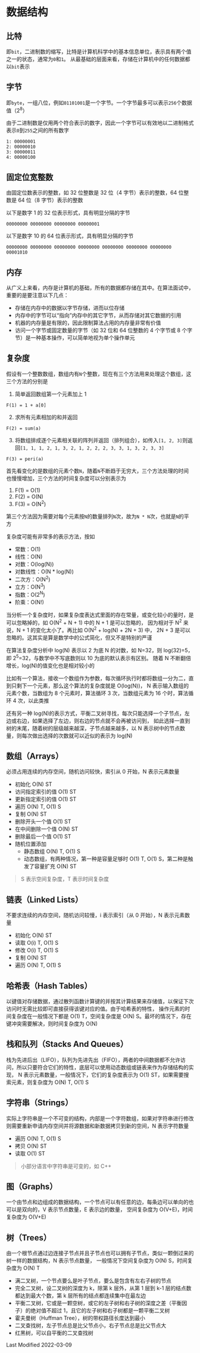 # 数据结构

## 比特

即`bit`，二进制数的缩写，比特是计算机科学中的基本信息单位，表示具有两个值之一的状态，通常为`0`和`1`。
从最基础的层面来看，存储在计算机中的任何数据都以`bit`表示

## 字节

即`byte`，一组八位，例如`01101001`是一个字节。一个字节最多可以表示`256`个数据值（2<sup>8</sup>）

由于二进制数是仅用两个符合表示的数字，因此一个字节可以有效地以二进制格式表示`0`到`255`之间的所有数字

```
1: 00000001
2: 00000010
3: 00000011
4: 00000100
```

## 固定位宽整数

由固定位数表示的整数，如 32 位整数是 32 位（4 字节）表示的整数，64 位整数是 64 位（8 字节）表示的整数

以下是数字 1 的 32 位表示形式，具有明显分隔的字节

```
00000000 00000000 00000000 00000001
```

以下是数字 10 的 64 位表示形式，具有明显分隔的字节

```
00000000 00000000 00000000 00000000 00000000 00000000 00000000 00001010
```

## 内存

从广义上来看，内存是计算机的基础，所有的数据都存储在其中。在算法面试中，重要的是要注意以下几点：

- 存储在内存中的数据以字节存储，进而以位存储
- 内存中的字节可以“指向”内存中的其它字节，从而存储对其它数据的引用
- 机器的内存量是有限的，因此限制算法占用的内存量非常有价值
- 访问一个字节或固定数量的字节（如 32 位和 64 位整数的 4 个字节或 8 个字节）是一种基本操作，可以简单地视为单个操作单元

## 复杂度

假设有一个整数数组，数组内有`N`个整数，现在有三个方法用来处理这个数组，这三个方法的分别是

1. 简单返回数组第一个元素加上 1

```
F(1) = 1 + a[0]
```

2. 求所有元素相加的和并返回

```
F(2) = sum(a)
```

3. 将数组排成逐个元素相关联的阵列并返回（排列组合），如传入`[1, 2, 3]`则返回`[1, 1, 1, 2, 1, 3, 2, 1, 2, 2, 2, 3, 3, 1, 3, 2, 3, 3]`

```
F(3) = peri(a)
```

首先看变化的是数组的元素个数`N`，随着`N`不断趋于无穷大，三个方法处理的时间也慢慢增加，三个方法的时间复杂度可以分别表示为

1. F(1) = O(1)
2. F(2) = O(N)
3. F(3) = O(N<sup>2</sup>)

第三个方法因为需要对每个元素按`N`的数量排列`N`次，故为`N * N`次，也就是`N`的平方

复杂度可能有非常多的表示方法，按如

- 常数：O(1)
- 线性：O(N)
- 对数：O(log(N))
- 对数线性：O(N \* log(N))
- 二次方：O(N<sup>2</sup>)
- 立方：O(N<sup>3</sup>)
- 指数：O(2<sup>N</sup>)
- 阶乘：O(N!)

当分析一个复杂度时，如果复杂度表达式里面的存在常量，或变化较小的量时，是可以忽略掉的，如 O(N<sup>2</sup> + N + 1) 中的 N + 1 是可以忽略的，
因为相对于 N<sup>2</sup> 来说，N + 1 的变化太小了。再比如 O(N<sup>2</sup> + log(N) + 2N + 3) 中，
2N + 3 是可以忽略的。这其实是算是数学中的公式简化，但又不是特别的严谨

在算法复杂度分析中 log(N) 表示以 2 为底 N 的对数，如 N=32，则 log(32)=5，即 2<sup>5</sup>=32，与数学中不写底数则以 10 为底的默认表示有区别。
随着 N 不断翻倍增长，log(N)的值变化也是相对较小的

比如有一个算法，接收一个数组作为参数，每次循环执行时都将数组一分为二，直到只剩下一个元素，那么这个算法的复杂度就是 O(log(N))，
N 表示输入数组的元素个数，当数组为 8 个元素时，算法循环 3 次，当数组元素为 16 个时，算法循环 4 次，以此类推

还有另一种 log(N)的表示方式，平衡二叉树寻找，每次只能选择一个子节点，左边或右边，如果选择了左边，则右边的节点就不会再被访问到，
如此选择一直到树的末尾，随着树的层级越来越深，子节点越来越多，以 N 表示树中的节点数量，则每次做出选择的次数就可以近似的表示为 log(N)

## 数组（Arrays）

必须占用连续的内存空间，随机访问较快，索引从 0 开始，N 表示元素数量

- 初始化 O(N) ST
- 访问指定索引的值 O(1) ST
- 更新指定索引的值 O(1) ST
- 遍历 O(N) T, O(1) S
- 复制 O(N) ST
- 删除开头一个值 O(1) ST
- 在中间删除一个值 O(N) ST
- 删除最后一个值 O(1) ST
- 随机位置添加
  - 静态数组 O(N) T, O(1) S
  - 动态数组，有两种情况，第一种是容量足够时 O(1) T, O(1) S，第二种是触发了容量扩充 O(N) ST

> S 表示空间复杂度，T 表示时间复杂度

## 链表（Linked Lists）

不要求连续的内存空间，随机访问较慢，i 表示索引（从 0 开始），N 表示元素数量

- 初始化 O(N) ST
- 读取 O(i) T, O(1) S
- 修改 O(i) T, O(1) S
- 复制 O(N) ST
- 遍历 O(N) T, O(1) S

## 哈希表（Hash Tables）

以键值对存储数据，通过散列函数计算键的并按其计算结果来存储值，以保证下次访问时无需比较即可直接获得该键对应的值。由于哈希表的特性，
操作元素的时间复杂度在一般情况下都是 O(1) T，空间复杂度是 O(N) S。最坏的情况下，存在键冲突需要解决，则时间复杂度为 O(N)

## 栈和队列（Stacks And Queues）

栈为先进后出（LIFO），队列为先进先出（FIFO），两者的中间数据都不允许访问，所以只要符合它们的特性，底层可以使用动态数组或链表来作为存储结构的实现，
N 表示元素数量，一般情况下，它们的复杂度表示为 O(1) ST，如果需要搜索元素，则复杂度为 O(N) T, O(1) S

## 字符串（Strings）

实际上字符串是一个不可变的结构，内部是一个字符数组，如果对字符串进行修改则需要重新申请内存空间并将源数据和新数据拷贝到新的空间，N 表示字符数量

- 遍历 O(N) T, O(1) S
- 拷贝 O(N) ST
- 读取 O(1) ST

> 小部分语言中字符串是可变的，如 C++

## 图（Graphs）

一个由节点和边组成的数据结构，一个节点可以有任意的边，每条边可以单向的也可以是双向的，V 表示节点数量，E 表示边的数量，
空间复杂度为 O(V+E)，时间复杂度为 O(V+E)

## 树（Trees）

由一个根节点通过边连接子节点并且子节点也可以拥有子节点，类似一颗倒过来的树一样的数据结构，N 表示节点数量，
一般情况下空间复杂度为 O(N) S，时间复杂度为 O(N) T

- 满二叉树，一个节点要么是叶子节点，要么是包含有左右子树的节点
- 完全二叉树，设二叉树的深度为 k，除第 k 层外，从第 1 层到 k-1 层的结点数都达到最大个数，第 k 层所有的结点都连续集中在最左边
- 平衡二叉树，它或是一颗空树，或它的左子树和右子树的深度之差（平衡因子）的绝对值不超过 1，且它的左子树和右子树都是一颗平衡二叉树
- 霍夫曼树（Huffman Tree），树的带权路径长度达到最小
- 二叉查找树，左子节点总是比父节点小，右子节点总是比父节点大
- 红黑树，可以自平衡的二叉查找树

Last Modified 2022-03-09
